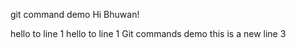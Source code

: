 git command demo 
Hi Bhuwan!

 hello to line 1
 hello to line 1
 Git commands demo
this is a new line 3
